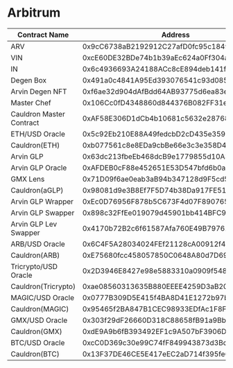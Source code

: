 # Arbitrum

| Contract Name            | Address                                    |
| ------------------------ | ------------------------------------------ |
| ARV                      | 0x9cC6738aB2192912C27afD0fc95c1849fdFe5d36 |
| VIN                      | 0xcE60DE32BDe74b1b39aEc624a0Ff304a5b5c34a5 |
| IN                       | 0x6c4936693A24188ACc8cE894deb141f5CEa9e0e9 |
| Degen Box                | 0x491a0c4841A95Ed393076541c93d085348Ece700 |
| Arvin Degen NFT          | 0xf6ae32d904dAfBdd64AB93775d6ea83e7C4a5a3B |
| Master Chef              | 0x106Cc0fD4348860d844376B082FF31eA54a39034 |
| Cauldron Master Contract | 0xAF58E306D1dCb4b10681c5632e28768e752BEbe8 |
| ETH/USD Oracle           | 0x5c92Eb210E88A49fedcbD2cD435e359004f243Dd |
| Cauldron(ETH)            | 0xb077561c8e8EDa9cbBe66e3c3e358D438F3f955b |
| Arvin GLP                | 0x63dc213fbeEb468dcB9e1779855d10A395F353fA |
| Arvin GLP Oracle         | 0xAFDEB0cF88e452651E53D547bfd6b0a5C61E4AEf |
| GMX Lens                 | 0x71D09f6ae0eab3aB94b347128d9F5cd59d4A5577 |
| Cauldron(aGLP)           | 0x98081d9e3B8Ef7F5D74b38Da917FE513D4F2Cb49 |
| Arvin GLP Wrapper        | 0xEc0D76956F878b5C673F4d07F8907659c9094eC8 |
| Arvin GLP Swapper        | 0x898c32FfEe019079d45901bb414BFC9f25193E37 |
| Arvin GLP Lev Swapper    | 0x4170b72B2c6f61587Afa760E49B7976133a1918E |
| ARB/USD Oracle           | 0x6C4F5A28034024FEf21128cA00912f46b8bE6c20 |
| Cauldron(ARB)            | 0xE75680fcc458057850C0648A80d7D69Db9880a22 |
| Tricrypto/USD Oracle     | 0x2D3946E8427e98e5883310a0909f548C5877E44d |
| Cauldron(Tricrypto)      | 0xae08560313635B880EEEE4259D3aB20f96301Ed5 |
| MAGIC/USD Oracle         | 0x0777B309D5E415f4BA8D41E1272b97b59CEe793f |
| Cauldron(MAGIC)          | 0x95465f2BA847B1CEC98933EDfAc1F8FfBa61E2b0 |
| GMX/USD Oracle           | 0x303f29dF26660D318C88658fB91a9Bbc600f1DA3 |
| Cauldron(GMX)            | 0xdE9A9b6fB393492EF1c9A507bF3906Dcca892050 |
| BTC/USD Oracle           | 0xcC0D369c30e99C74fF849943873d3Bd9682eF9E1 |
| Cauldron(BTC)            | 0x13F37DE46CE5E417eEC2aD714f395fe61222d948 |
